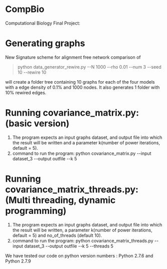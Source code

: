 # CompBio
Computational Biology Final Project:

# Generating graphs 
New Signature scheme for alignment free network comparison of
>  python data_generator_rewire.py --N 1000 --rho 0.01 --num 3 --seed 10 --rewire 10

will create a folder tree containing 10 graphs for each of the four models with
a edge density of 0.1% and 1000 nodes. It also generates 1 folder with 10% rewired
edges.


# Running covariance_matrix.py: (basic version)
1) The program expects an input graphs dataset, and output file into which the result will be written and a parameter k(number of power iterations, default = 5).
2) command to run the program:	python covariance_matrix.py --input dataset_3 --output outfile --k 5

# Running covariance_matrix_threads.py: (Multi threading, dynamic programming)
1) The program expects an input graphs dataset, and output file into which the result will be written, a parameter k(number of power iterations, default = 5) and no_of_threads (default 10).
2) command to run the program:	python covariance_matrix_threads.py --input dataset_3 --output outfile --k 5 --threads 5


We have tested our code on python version numbers : Python 2.7.6 and Python 2.7.9 
